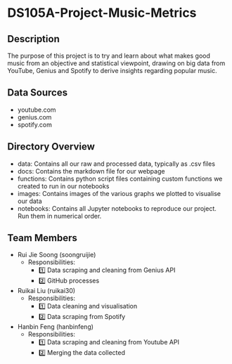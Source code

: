 # DS105A-Project-Music-Metrics
## Description 
The purpose of this project is to try and learn about what makes good music from an objective and statistical viewpoint, drawing on big data from YouTube, Genius and Spotify to derive insights regarding popular music.

## Data Sources 
- youtube.com
- genius.com 
- spotify.com

## Directory Overview
- data: Contains all our raw and processed data, typically as .csv files
- docs: Contains the markdown file for our webpage
- functions: Contains python script files containing custom functions we created to run in our notebooks
- images: Contains images of the various graphs we plotted to visualise our data
- notebooks: Contains all Jupyter notebooks to reproduce our project. Run them in numerical order.

## Team Members 
- Rui Jie Soong (soongruijie) 
  - Responsibilities:
    - 1️⃣ Data scraping and cleaning from Genius API
    - 2️⃣ GitHub processes
- Ruikai Liu (ruikai30) 
  - Responsibilities:
    - 1️⃣ Data cleaning and visualisation
    - 2️⃣ Data scraping from Spotify
- Hanbin Feng (hanbinfeng)
  - Responsibilities:
    - 1️⃣ Data scraping and cleaning from Youtube API
    - 2️⃣ Merging the data collected
